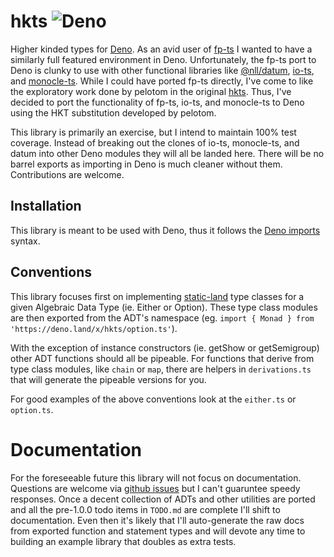 # hkts ![Deno](https://github.com/nullpub/hkts/workflows/Deno/badge.svg?branch=master)

Higher kinded types for [Deno](https://deno.land). As an avid user of
[fp-ts](https://github.com/gcanti/fp-ts) I wanted to have a similarly full
featured environment in Deno. Unfortunately, the fp-ts port to Deno is clunky to
use with other functional libraries like
[@nll/datum](https://github.com/nullpub/datum),
[io-ts](https://github.com/gcanti/io-ts), and
[monocle-ts](https://github.com/gcanti/monocle-ts). While I could have ported
fp-ts directly, I've come to like the exploratory work done by pelotom in the
original [hkts](http://github.com/pelotom/hkts). Thus, I've decided to port the
functionality of fp-ts, io-ts, and monocle-ts to Deno using the HKT substitution
developed by pelotom.

This library is primarily an exercise, but I intend to maintain 100% test
coverage. Instead of breaking out the clones of io-ts, monocle-ts, and datum
into other Deno modules they will all be landed here. There will be no barrel
exports as importing in Deno is much cleaner without them. Contributions are
welcome.

## Installation

This library is meant to be used with Deno, thus it follows the
[Deno imports](https://deno.land/manual/examples/import_export) syntax.

## Conventions

This library focuses first on implementing
[static-land](https://github.com/fantasyland/static-land) type classes for a
given Algebraic Data Type (ie. Either or Option). These type class modules are
then exported from the ADT's namespace (eg.
`import { Monad } from 'https://deno.land/x/hkts/option.ts'`).

With the exception of instance constructors (ie. getShow or getSemigroup) other
ADT functions should all be pipeable. For functions that derive from type class
modules, like `chain` or `map`, there are helpers in `derivations.ts` that will
generate the pipeable versions for you.

For good examples of the above conventions look at the `either.ts` or
`option.ts`.

# Documentation

For the foreseeable future this library will not focus on documentation.
Questions are welcome via
[github issues](https://github.com/nullpub/hkts/issues) but I can't guaruntee
speedy responses. Once a decent collection of ADTs and other utilities are
ported and all the pre-1.0.0 todo items in `TODO.md` are complete I'll shift to
documentation. Even then it's likely that I'll auto-generate the raw docs from
exported function and statement types and will devote any time to building an
example library that doubles as extra tests.
